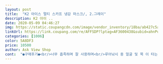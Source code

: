 ```yaml
---
layout: post 
title:  "K2 아이스 멀티 스카프 냉감 마스크/, 2.그레이" 
description: K2 아이 ..
date: 2020-05-09 04:46:27 
img: https://static.coupangcdn.com/image/vendor_inventory/18ba/ab427c5a2f6aab1d6cf65e96cf5fa8e29a2e9a20f6f834186f4c49ef0265.jpg 
linkUrl: https://link.coupang.com/re/AFFSDP?lptag=AF3600438&subid=ahnPublicAsk&pageKey=212441266&itemId=640694937&vendorItemId=5132742866&traceid=V0-113-8c243fc4e60d1f5b 
categories: [1006] 
color: 5A8DF3 
price: 10500 
author: Ask View Shop 
cont:  "●구매후기●<br/>너무 흡족하며 잘 사용하며<br/>루어낚시 중 얼굴 및 목 이 타는게 싫어서 구매 했어요.<br/><br/>사용해보니 하루종일<br/>시원함이 있어서 좋고<br/>쐬면 팔이 시러울 정도라<br/>아주 만족하게 사용하다가<br/>없는 최고의 상품입니다.<br/><br/>일반 토시3<br/> -4천원 토시에서 느낄수<br/>좋아요<br/>좋아요 끝단빼고는 괜찮습니다 수선집가서 단 접어 사용할래요<br/>케이투 최고입니다.<br/><br/>팔토시를 k2 제품을<br/>한셋트를 재구매하여 사용중이며<br/>흘러내리지도 않고 바람을<br/>" 
---
```

